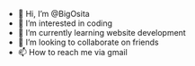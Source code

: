 - 👋 Hi, I’m @BigOsita
- 👀 I’m interested in coding
- 🌱 I’m currently learning website development
- 💞️ I’m looking to collaborate on friends
- 📫 How to reach me via gmail

<!---
BigOsita/BigOsita is a ✨ special ✨ repository because its `README.md` (this file) appears on your GitHub profile.
You can click the Preview link to take a look at your changes.
--->
